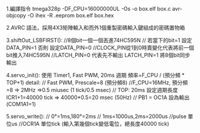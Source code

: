 
1.編譯指令
    tmega328p -DF_CPU=16000000UL -Os -o box.elf box.c
    avr-objcopy -O ihex -R .eeprom box.elf box.hex

2.AVRC 語法，採用4X3矩陣輸入和而外1個重製密碼輸入鍵組成的密碼置物箱

3.shiftOut_LSBFIRST():
    //8個bit一個一個丟進74HC595N
    // 若當下的bit=1 設定DATA_PIN=1 否則 設定DATA_PIN=0
    //CLOCK_PIN從1到0時賣變化代表將前一個bit推入74HC595N
    //LATCH_PIN=0 代表先不輸出 LATCH_PIN=1 將8個bit同步輸出

4.servo_init():
    使用 Timer1, Fast PWM, 20ms 週期
    頻率=F_CPU / (預分頻 * TOP+1)
    detail:
    // Fast PWM, Prescale=8 (預分頻8)
    //F_CPU=16MHz, 預分頻=8 => 2MHz =>0.5 miusec (1 tick/0.5 msec)
    // TOP: 20ms 設定週期長度ICR1+1=40000 tick => 40000*0.5=20 msec (50Hz)
    // PB1 = OC1A 設為輸出 (COM1A1=1)
    
5.servo_write():
    // 0°=1ms,180°=2ms
    // 1ms=1000us,2ms=2000us
    //pulse 單位us
    //OCR1A 單位tick (輸入第幾個tick變低電位，總長度40000 tick)
